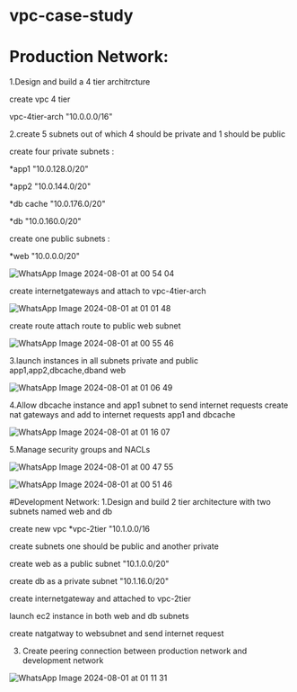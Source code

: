 # vpc-case-study
# Production Network:

1.Design and build a 4 tier architrcture

create vpc 4 tier

vpc-4tier-arch "10.0.0.0/16"

2.create 5 subnets out of  which 4 should be private and 1 should be public


create four private  subnets :

*app1 "10.0.128.0/20"

*app2 "10.0.144.0/20"

*db cache "10.0.176.0/20"

*db "10.0.160.0/20"

create one public subnets :

*web "10.0.0.0/20"

![WhatsApp Image 2024-08-01 at 00 54 04](https://github.com/user-attachments/assets/6d20a0be-6350-45f4-9daf-83cb2e85109f)

create internetgateways and attach to vpc-4tier-arch

![WhatsApp Image 2024-08-01 at 01 01 48](https://github.com/user-attachments/assets/021a797e-c286-4aab-b703-c18212a5904b)

create route attach route to public web subnet

![WhatsApp Image 2024-08-01 at 00 55 46](https://github.com/user-attachments/assets/a45de047-ba64-463a-b3c1-0d4131d22f8e)

3.launch instances in all subnets private and public app1,app2,dbcache,dband web

![WhatsApp Image 2024-08-01 at 01 06 49](https://github.com/user-attachments/assets/72dfadb9-f671-4b33-a9f1-234cfec35f62)


4.Allow dbcache instance and app1 subnet to send internet requests
create nat gateways and add to internet requests app1 and dbcache

![WhatsApp Image 2024-08-01 at 01 16 07](https://github.com/user-attachments/assets/ec56a706-2660-407a-b784-bc8990465723)


5.Manage security groups and NACLs

![WhatsApp Image 2024-08-01 at 00 47 55](https://github.com/user-attachments/assets/61243df8-ea69-498a-a415-0c787cbadf7b)

![WhatsApp Image 2024-08-01 at 00 51 46](https://github.com/user-attachments/assets/8f30f24f-cbc7-429e-b643-8f5201a49864)

#Development Network:
1.Design and build 2 tier architecture with two subnets named web and db

 create new vpc
 *vpc-2tier "10.1.0.0/16

 create subnets one should be public and another private

create web as a public subnet "10.1.0.0/20"

create db as a private subnet "10.1.16.0/20"

create internetgateway and attached to vpc-2tier

launch ec2 instance in both web and db subnets

create natgatway to websubnet and send internet request

3. Create peering connection between production network and development network

 ![WhatsApp Image 2024-08-01 at 01 11 31](https://github.com/user-attachments/assets/db7f2b45-ed0a-4d99-8900-5b460d907c87)










